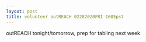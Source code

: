 ```yaml
---
layout: post
title: volunteer outREACH 02282020FRI-1605pst
---
```


outREACH tonight/tomorrow, prep for tabling next week


